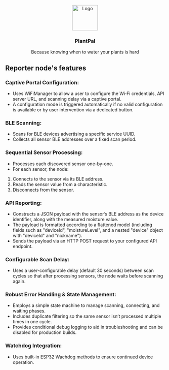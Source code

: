 
<br/>
<div align="center">
<a href="https://github.com/programmingPug/plantpal">
<img src="https://imgur.com/BdczfrQ.png" alt="Logo" width="80" height="80">
</a>
<h3 align="center">PlantPal</h3>
<p align="center">
Because knowing when to water your plants is hard
</p>
</div>

## Reporter node's features

### Captive Portal Configuration:

- Uses WiFiManager to allow a user to configure the Wi‑Fi credentials, API server URL, and scanning delay via a captive portal.
- A configuration mode is triggered automatically if no valid configuration is available or by user intervention via a dedicated button.

### BLE Scanning:

- Scans for BLE devices advertising a specific service UUID.
- Collects all sensor BLE addresses over a fixed scan period.

### Sequential Sensor Processing:

- Processes each discovered sensor one-by-one.
- For each sensor, the node:
1) Connects to the sensor via its BLE address.
2) Reads the sensor value from a characteristic.
3) Disconnects from the sensor.

### API Reporting:

- Constructs a JSON payload with the sensor’s BLE address as the device identifier, along with the measured moisture value.
- The payload is formatted according to a flattened model (including fields such as "deviceId", "moistureLevel", and a nested "device" object with "deviceId" and "nickname").
- Sends the payload via an HTTP POST request to your configured API endpoint.

### Configurable Scan Delay:

- Uses a user-configurable delay (default 30 seconds) between scan cycles so that after processing sensors, the node waits before scanning again.

### Robust Error Handling & State Management:

- Employs a simple state machine to manage scanning, connecting, and waiting phases.
- Includes duplicate filtering so the same sensor isn’t processed multiple times in one cycle.
- Provides conditional debug logging to aid in troubleshooting and can be disabled for production builds.

### Watchdog Integration:

- Uses built-in ESP32 Wachdog methods to ensure continued device operation.